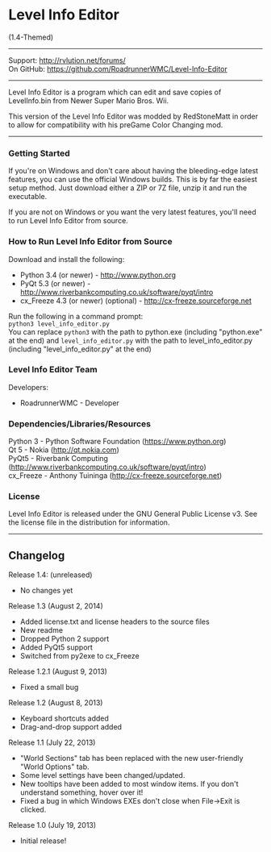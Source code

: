 # Level Info Editor
(1.4-Themed)

----------------------------------------------------------------

Support:   http://rvlution.net/forums/  
On GitHub: https://github.com/RoadrunnerWMC/Level-Info-Editor  

----------------------------------------------------------------

Level Info Editor is a program which can edit and save copies of LevelInfo.bin from Newer Super Mario Bros. Wii.  

This version of the Level Info Editor was modded by RedStoneMatt in order to allow for compatibility with his preGame Color Changing mod.

----------------------------------------------------------------

### Getting Started

If you're on Windows and don't care about having the bleeding-edge latest features, you can use the official Windows builds. This is by far the easiest setup method. Just download either a ZIP or 7Z file, unzip it and run the executable.

If you are not on Windows or you want the very latest features, you'll need to run Level Info Editor from source.


### How to Run Level Info Editor from Source

Download and install the following:
 * Python 3.4 (or newer) - http://www.python.org
 * PyQt 5.3 (or newer) - http://www.riverbankcomputing.co.uk/software/pyqt/intro
 * cx_Freeze 4.3 (or newer) (optional) - http://cx-freeze.sourceforge.net

Run the following in a command prompt:  
`python3 level_info_editor.py`  
You can replace `python3` with the path to python.exe (including "python.exe" at the end) and `level_info_editor.py` with the path to level_info_editor.py (including "level_info_editor.py" at the end)


### Level Info Editor Team

Developers:
 * RoadrunnerWMC - Developer

### Dependencies/Libraries/Resources

Python 3 - Python Software Foundation (https://www.python.org)  
Qt 5 - Nokia (http://qt.nokia.com)  
PyQt5 - Riverbank Computing (http://www.riverbankcomputing.co.uk/software/pyqt/intro)  
cx_Freeze - Anthony Tuininga (http://cx-freeze.sourceforge.net)


### License

Level Info Editor is released under the GNU General Public License v3.
See the license file in the distribution for information.

----------------------------------------------------------------

## Changelog

Release 1.4: (unreleased)
 * No changes yet

Release 1.3 (August 2, 2014)
 * Added license.txt and license headers to the source files
 * New readme
 * Dropped Python 2 support
 * Added PyQt5 support
 * Switched from py2exe to cx_Freeze

Release 1.2.1 (August 9, 2013)
 * Fixed a small bug

Release 1.2 (August 8, 2013)
 * Keyboard shortcuts added
 * Drag-and-drop support added

Release 1.1 (July 22, 2013)
 * "World Sections" tab has been replaced with the
   new user-friendly "World Options" tab.
 * Some level settings have been changed/updated.
 * New tooltips have been added to most window items.
   If you don't understand something, hover over it!
 * Fixed a bug in which Windows EXEs don't close when
   File->Exit is clicked.

Release 1.0 (July 19, 2013)
 * Initial release!
